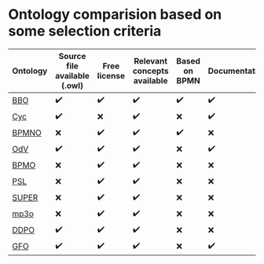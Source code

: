 # Ontology comparision based on some selection criteria



|Ontology|Source file available (.owl)|Free license|Relevant concepts available|Based on BPMN  | Documentation
| ----------- | ----------- |----------- |----------- |----------- |----------- |
| [BBO](https://hal.archives-ouvertes.fr/hal-02365012/document)| :heavy_check_mark:| :heavy_check_mark: | :heavy_check_mark: | :heavy_check_mark: | :heavy_check_mark: |
| [Cyc](http://www.aiai.ed.ac.uk/~stuart/Papers/plan01-ws.pdf) | :heavy_check_mark: | :x: | :heavy_check_mark: | :x: | :heavy_check_mark: |
| [BPMNO](https://ebooks.iospress.nl/DOI/10.3233/978-1-61499-438-1-133) | :x: | :heavy_check_mark: | :heavy_check_mark:| :heavy_check_mark:| :x: |
| [OdV](https://publishup.uni-potsdam.de/opus4-ubp/frontdoor/index/index/year/2012/docId/5555) | :heavy_check_mark: | :heavy_check_mark: | :heavy_check_mark: | :x: | :heavy_check_mark: |
|[BPMO](https://dl.acm.org/doi/abs/10.1145/1944968.1944971) | :x: |:heavy_check_mark:|:heavy_check_mark: | :x: | :x: |
|[PSL](https://web.archive.org/web/20071230103337/http://www.mel.nist.gov/psl/ontology.html) | :x: | :heavy_check_mark: | :heavy_check_mark:| :x: | :x: |
|[SUPER](https://www.academia.edu/download/42653929/SUPER_-_Raising_Business_Process_Managem20160213-32386-1bt9x5d.pdf)| :x: | :heavy_check_mark:| :heavy_check_mark: | :x: | :x: |
|[mp3o](https://ieeexplore.ieee.org/document/4026900)| :x: | :heavy_check_mark: | :heavy_check_mark: | :x: | :x: |
|[DDPO](https://citeseerx.ist.psu.edu/document?repid=rep1&type=pdf&doi=e8e38882dc95851ad468954086d28f48df90d2f2)|:heavy_check_mark: |:heavy_check_mark:|:heavy_check_mark: | :x: | :x: |
|[GFO](https://www.onto-med.de/ontologies/gfo) | :heavy_check_mark: |:heavy_check_mark: | :heavy_check_mark: | :x: | :heavy_check_mark:|
